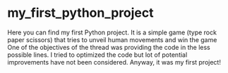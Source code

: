 # my_first_python_project
Here you can find my first Python project. It is a simple game (type rock paper scissors) that tries to unveil human movements and win the game
One of the objectives of the thread was providing the code in the less possible lines. I tried to optimized the code but lot of potential improvements have not
been considered. Anyway, it was my first project!

